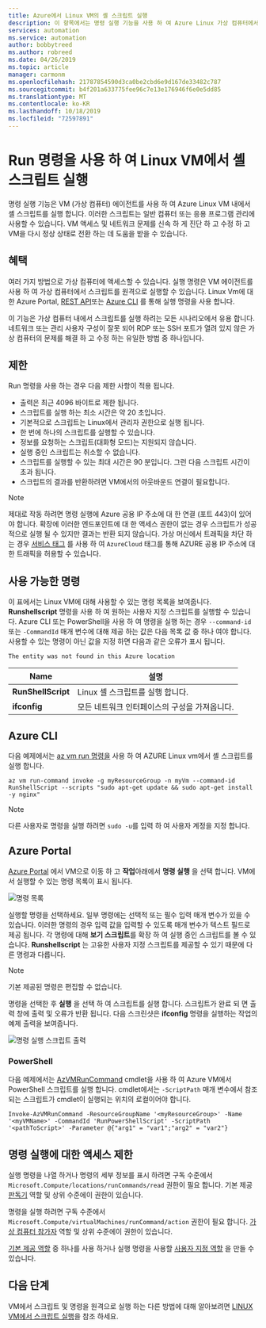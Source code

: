 ```yaml
---
title: Azure에서 Linux VM의 셸 스크립트 실행
description: 이 항목에서는 명령 실행 기능을 사용 하 여 Azure Linux 가상 컴퓨터에서 스크립트를 실행 하는 방법에 대해 설명 합니다.
services: automation
ms.service: automation
author: bobbytreed
ms.author: robreed
ms.date: 04/26/2019
ms.topic: article
manager: carmonm
ms.openlocfilehash: 21787854590d3ca0be2cbd6e9d167de33482c787
ms.sourcegitcommit: b4f201a633775fee96c7e13e176946f6e0e5dd85
ms.translationtype: MT
ms.contentlocale: ko-KR
ms.lasthandoff: 10/18/2019
ms.locfileid: "72597891"
---
```

# <a name="run-shell-scripts-in-your-linux-vm-by-using-run-command"></a>Run 명령을 사용 하 여 Linux VM에서 셸 스크립트 실행

명령 실행 기능은 VM (가상 컴퓨터) 에이전트를 사용 하 여 Azure Linux VM 내에서 셸 스크립트를 실행 합니다. 이러한 스크립트는 일반 컴퓨터 또는 응용 프로그램 관리에 사용할 수 있습니다. VM 액세스 및 네트워크 문제를 신속 하 게 진단 하 고 수정 하 고 VM을 다시 정상 상태로 전환 하는 데 도움을 받을 수 있습니다.

## <a name="benefits"></a>혜택

여러 가지 방법으로 가상 컴퓨터에 액세스할 수 있습니다. 실행 명령은 VM 에이전트를 사용 하 여 가상 컴퓨터에서 스크립트를 원격으로 실행할 수 있습니다. Linux Vm에 대 한 Azure Portal, [REST API](/rest/api/compute/virtual%20machines%20run%20commands/runcommand)또는 [Azure CLI](/cli/azure/vm/run-command?view=azure-cli-latest#az-vm-run-command-invoke) 를 통해 실행 명령을 사용 합니다.

이 기능은 가상 컴퓨터 내에서 스크립트를 실행 하려는 모든 시나리오에서 유용 합니다. 네트워크 또는 관리 사용자 구성이 잘못 되어 RDP 또는 SSH 포트가 열려 있지 않은 가상 컴퓨터의 문제를 해결 하 고 수정 하는 유일한 방법 중 하나입니다.

## <a name="restrictions"></a>제한

Run 명령을 사용 하는 경우 다음 제한 사항이 적용 됩니다.

* 출력은 최근 4096 바이트로 제한 됩니다.
* 스크립트를 실행 하는 최소 시간은 약 20 초입니다.
* 기본적으로 스크립트는 Linux에서 관리자 권한으로 실행 됩니다.
* 한 번에 하나의 스크립트를 실행할 수 있습니다.
* 정보를 요청하는 스크립트(대화형 모드)는 지원되지 않습니다.
* 실행 중인 스크립트는 취소할 수 없습니다.
* 스크립트를 실행할 수 있는 최대 시간은 90 분입니다. 그런 다음 스크립트 시간이 초과 됩니다.
* 스크립트의 결과를 반환하려면 VM에서의 아웃바운드 연결이 필요합니다.

> [!NOTE]
> 제대로 작동 하려면 명령 실행에 Azure 공용 IP 주소에 대 한 연결 (포트 443)이 있어야 합니다. 확장에 이러한 엔드포인트에 대 한 액세스 권한이 없는 경우 스크립트가 성공적으로 실행 될 수 있지만 결과는 반환 되지 않습니다. 가상 머신에서 트래픽을 차단 하는 경우 [서비스 태그](../../virtual-network/security-overview.md#service-tags) 를 사용 하 여 `AzureCloud` 태그를 통해 AZURE 공용 IP 주소에 대 한 트래픽을 허용할 수 있습니다.

## <a name="available-commands"></a>사용 가능한 명령

이 표에서는 Linux VM에 대해 사용할 수 있는 명령 목록을 보여줍니다. **Runshellscript** 명령을 사용 하 여 원하는 사용자 지정 스크립트를 실행할 수 있습니다. Azure CLI 또는 PowerShell을 사용 하 여 명령을 실행 하는 경우 `--command-id` 또는 `-CommandId` 매개 변수에 대해 제공 하는 값은 다음 목록 값 중 하나 여야 합니다. 사용할 수 있는 명령이 아닌 값을 지정 하면 다음과 같은 오류가 표시 됩니다.

```error
The entity was not found in this Azure location
```

|**Name**|**설명**|
|---|---|
|**RunShellScript**|Linux 셸 스크립트를 실행 합니다.|
|**ifconfig**| 모든 네트워크 인터페이스의 구성을 가져옵니다.|

## <a name="azure-cli"></a>Azure CLI

다음 예제에서는 [az vm run 명령을](/cli/azure/vm/run-command?view=azure-cli-latest#az-vm-run-command-invoke) 사용 하 여 AZURE Linux vm에서 셸 스크립트를 실행 합니다.

```azurecli-interactive
az vm run-command invoke -g myResourceGroup -n myVm --command-id RunShellScript --scripts "sudo apt-get update && sudo apt-get install -y nginx"
```

> [!NOTE]
> 다른 사용자로 명령을 실행 하려면 `sudo -u`를 입력 하 여 사용자 계정을 지정 합니다.

## <a name="azure-portal"></a>Azure Portal

[Azure Portal](https://portal.azure.com) 에서 VM으로 이동 하 고 **작업**아래에서 **명령 실행** 을 선택 합니다. VM에서 실행할 수 있는 명령 목록이 표시 됩니다.

![명령 목록](./media/run-command/run-command-list.png)

실행할 명령을 선택하세요. 일부 명령에는 선택적 또는 필수 입력 매개 변수가 있을 수 있습니다. 이러한 명령의 경우 입력 값을 입력할 수 있도록 매개 변수가 텍스트 필드로 제공 됩니다. 각 명령에 대해 **보기 스크립트**를 확장 하 여 실행 중인 스크립트를 볼 수 있습니다. **Runshellscript** 는 고유한 사용자 지정 스크립트를 제공할 수 있기 때문에 다른 명령과 다릅니다.

> [!NOTE]
> 기본 제공된 명령은 편집할 수 없습니다.

명령을 선택한 후 **실행** 을 선택 하 여 스크립트를 실행 합니다. 스크립트가 완료 되 면 출력 창에 출력 및 오류가 반환 됩니다. 다음 스크린샷은 **ifconfig** 명령을 실행하는 작업의 예제 출력을 보여줍니다.

![명령 실행 스크립트 출력](./media/run-command/run-command-script-output.png)

### <a name="powershell"></a>PowerShell

다음 예제에서는 [AzVMRunCommand](https://docs.microsoft.com/powershell/module/az.compute/invoke-azvmruncommand) cmdlet을 사용 하 여 Azure VM에서 PowerShell 스크립트를 실행 합니다. cmdlet에서는 `-ScriptPath` 매개 변수에서 참조되는 스크립트가 cmdlet이 실행되는 위치의 로컬이어야 합니다.

```powershell-interactive
Invoke-AzVMRunCommand -ResourceGroupName '<myResourceGroup>' -Name '<myVMName>' -CommandId 'RunPowerShellScript' -ScriptPath '<pathToScript>' -Parameter @{"arg1" = "var1";"arg2" = "var2"}
```

## <a name="limiting-access-to-run-command"></a>명령 실행에 대한 액세스 제한

실행 명령을 나열 하거나 명령의 세부 정보를 표시 하려면 구독 수준에서 `Microsoft.Compute/locations/runCommands/read` 권한이 필요 합니다. 기본 제공 [판독기](../../role-based-access-control/built-in-roles.md#reader) 역할 및 상위 수준에이 권한이 있습니다.

명령을 실행 하려면 구독 수준에서 `Microsoft.Compute/virtualMachines/runCommand/action` 권한이 필요 합니다. [가상 컴퓨터 참가자](../../role-based-access-control/built-in-roles.md#virtual-machine-contributor) 역할 및 상위 수준에이 권한이 있습니다.

[기본 제공 역할](../../role-based-access-control/built-in-roles.md) 중 하나를 사용 하거나 실행 명령을 사용할 [사용자 지정 역할](../../role-based-access-control/custom-roles.md) 을 만들 수 있습니다.

## <a name="next-steps"></a>다음 단계

VM에서 스크립트 및 명령을 원격으로 실행 하는 다른 방법에 대해 알아보려면 [LINUX VM에서 스크립트 실행](run-scripts-in-vm.md)을 참조 하세요.

